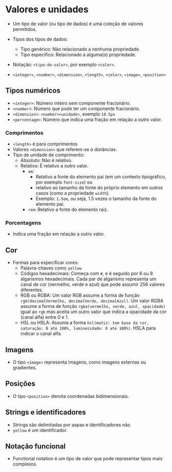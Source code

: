 # Valores e unidades

- Um tipo de valor (ou tipo de dados) é uma coleção de valores permitidos.
- Tipos dos tipos de dados:
  - Tipo genérico: Não relacionado a nenhuma propriedade.
  - Tipo específico: Relacionado a alguma(s) propriedade.

- Notação: `<tipo-de-valor>`, por exemplo `<color>`.
- `<integer>`, `<number>`, `<dimension>`, `<length>`, `<color>`, `<image>`, `<position>`

## Tipos numéricos

- `<integer>`: Número inteiro sem componente fracionário.
- `<number>`: Número que pode ter um componente fracionário.
- `<dimension>`: `<number><unidade>`, exemplo `10.5px`
- `<percentage>`: Número que indica uma fração em relação a outro valor.

### Comprimentos

- `<length>` é para comprimentos
- Valores `<dimension>` que referem-se a distâncias.
- Tipo de unidade de comprimento:
  - Absoluto: Não é relativo.
  - Relativo: É relativo a outro valor.
    - `em`:
      - Relativo a fonte do elemento pai (em um contexto tipográfico, por exemplo `font-size`) ou
      - relativo ao tamanho da fonte do próprio elemento em outros casos (como a propriedade `width`).
      -  Exemplo: `1.5em`, ou seja, 1.5 vezes o tamanho da fonte do elemento pai.
    - `rem`: Relativo a fonte do elemento raiz.

### Porcentagens

- Indica uma fração em relação a outro valor.

## Cor

- Formas para especificar cores:
  - Palavra-chaves como `yellow`
  - Códigos hexadecimais: Começa com `#`, e é seguido por 6 ou 8 algarismos hexadecimais. Cada par de algarismo representa um canal de cor (vermelho, verde e azul) que pode assumir 256 valores diferentes.
  - RGB ou RGBA: Um valor RGB assume a forma de função `rgb(decimalVermelho, decimalVerde, decimalAzul)`. Um valor RGBA assume a forma de função `rgba(vermelho, verde, azul, opacidade)` igual ao `rgb` mas aceita um outro valor que indica a opacidade da cor (canal alfa) entre 0 e 1.
  - HSL ou HSLA: Assuma a forma `hsl(matiz: tom base da cor, saturação: 0 até 100%, luminosidade: 0 até 100%)`. HSLA para indicar o canal alfa.

## Imagens

- O tipo `<image>` representa imagens, como imagens externas ou gradientes.

## Posições

- O tipo `<position>` denota coordenadas bidimensionais.

## Strings e identificadores

- Strings são delimitadas por aspas e identificadores não.
- `yellow` é um identificador.

## Notação funcional

- Functional notation é um tipo de valor que pode representar tipos mais complexos.